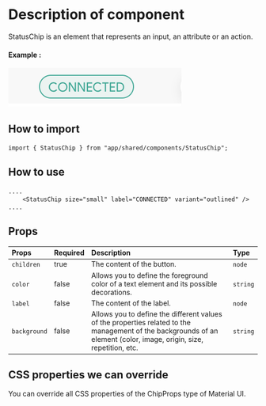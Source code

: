 # Description of component

StatusChip is an element that represents an input, an attribute or an action.

#### Example :

![](assets/desc.png)

## How to import

```node
import { StatusChip } from "app/shared/components/StatusChip";
```

## How to use

````node
....
    <StatusChip size="small" label="CONNECTED" variant="outlined" />
....
````

## Props

| Props | Required | Description | Type |
| :---- | :------- | :---------- | :--- |
| `children` | true | The content of the button. | `node` |
| `color` | false | Allows you to define the foreground color of a text element and its possible decorations. | `string` |
| `label` | false | The content of the label. | `node` |
| `background` | false | Allows you to define the different values of the properties related to the management of the backgrounds of an element (color, image, origin, size, repetition, etc. | `string` |

## CSS properties we can override

You can override all CSS properties of the ChipProps type of Material UI.
